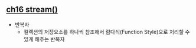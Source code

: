 

## [ch16 stream()](./src/ch16_Stream_Parallel_Operation/)

- 반복자
  - 컬렉션의 저장요소를 하나씩 참조해서 람다식(Function Style)으로 처리할 수 있게 해주는 반복자

